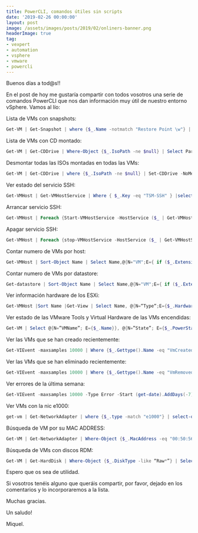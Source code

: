 ```yaml
---
title: PowerCLI, comandos útiles sin scripts
date: '2019-02-26 00:00:00'
layout: post
image: /assets/images/posts/2019/02/onliners-banner.png
headerImage: true
tag:
- vexpert
- automation
- vsphere
- vmware
- powercli
---
```


Buenos días a tod@s!!

En el post de hoy me gustaría compartir con todos vosotros una serie de comandos PowerCLI que nos dan información muy útil de nuestro entorno vSphere. Vamos al lío:

Lista de VMs con snapshots:

```powershell
Get-VM | Get-Snapshot | where {$_.Name -notmatch "Restore Point \w"} | Select VM,Name,Description,@{Label="Size";Expression={"{0:N2} GB" -f ($_.SizeGB)}},Created | FT -Autosize
```

Lista de VMs con CD montado:

```powershell
Get-VM | Get-CDDrive | Where-Object {$_.IsoPath -ne $null} | Select Parent,IsoPath 
```

Desmontar todas las ISOs montadas en todas las VMs:

```powershell
Get-VM | Get-CDDrive | where {$_.IsoPath -ne $null} | Set-CDDrive -NoMedia -Confirm:$False
```

Ver estado del servicio SSH:

```powershell
Get-VMHost | Get-VMHostService | Where { $_.Key -eq "TSM-SSH" } |select VMHost, Label, Running
```

Arrancar servicio SSH:

```powershell
Get-VMHost | Foreach {Start-VMHostService -HostService ($_ | Get-VMHostService | Where { $_.Key -eq "TSM-SSH"} )}
```

Apagar servicio SSH:

```powershell
Get-VMHost | Foreach {stop-VMHostService -HostService ($_ | Get-VMHostService | Where { $_.Key -eq "TSM-SSH"} )}
```

Contar numero de VMs por host:

```powershell
Get-VMHost | Sort-Object Name | Select Name,@{N="VM";E={ if ($_.ExtensionData.Vm -ne $null) { $_.ExtensionData.Vm.Count } else {0}}}
```

Contar numero de VMs por datastore:

```powershell
Get-datastore | Sort-Object Name | Select Name,@{N="VM";E={ if ($_.ExtensionData.Vm -ne $null) { $_.ExtensionData.Vm.Count } else {0}}}
```

Ver información hardware de los ESXi:

```powershell
Get-VMHost |Sort Name |Get-View | Select Name, @{N=“Type“;E={$_.Hardware.SystemInfo.Vendor+ “ “ + $_.Hardware.SystemInfo.Model}}, @{N=“CPU“;E={“PROC:“ + $_.Hardware.CpuInfo.NumCpuPackages + “CORES:“ + $_.Hardware.CpuInfo.NumCpuCores + “ MHZ: “ +[math]::round($_.Hardware.CpuInfo.Hz / 1000000, 0)}}, @{N=“MEM“;E={“” + [math]::round($_.Hardware.MemorySize / 1GB, 0) + “GB“}} | FT -autosize
```

Ver estado de las VMware Tools y Virtual Hardware de las VMs encendidas:

```powershell
Get-VM | Select @{N=”VMName”; E={$_.Name}}, @{N=”State”; E={$_.PowerState}},  @{N=”HardwareVersion”; E={$_.Extensiondata.Config.Version}}, @{N=”ToolsVersion”; E={$_.Extensiondata.Config.Tools.ToolsVersion}}, @{N=”ToolsStatus”; E={$_.Extensiondata.Summary.Guest.ToolsStatus}}, @{N=”ToolsVersionStatus”; E={$_.Extensiondata.Summary.Guest.ToolsVersionStatus}}, @{N=”ToolsRunningStatus”; E={$_.Extensiondata.Summary.Guest.ToolsRunningStatus}} | where state -notmatch poweredoff | FT
```

Ver las VMs que se han creado recientemente:

```powershell
Get-VIEvent -maxsamples 10000 | Where {$_.Gettype().Name -eq "VmCreatedEvent"} | Select createdTime, UserName, FullFormattedMessage
```

Ver las VMs que se han eliminado recientemente:

```powershell
Get-VIEvent -maxsamples 10000 | Where {$_.Gettype().Name -eq "VmRemovedEvent"} | Select createdTime, UserName, FullFormattedMessage
```

Ver errores de la última semana:

```powershell
Get-VIEvent -maxsamples 10000 -Type Error -Start (get-date).AddDays(-7) | Select createdTime, fullFormattedMessage
```

Ver VMs con la nic e1000:

```powershell
get-vm | Get-NetworkAdapter | where {$_.type -match "e1000"} | select-object parent,networkname,name,type
```

Búsqueda de VM por su MAC ADDRESS:

```powershell
Get-VM | Get-NetworkAdapter | Where-Object {$_.MacAddress -eq "00:50:56:ba:ca:5b"} | FL
```

Búsqueda de VMs con discos RDM:

```powershell
Get-VM | Get-HardDisk | Where-Object {$_.DiskType -like “Raw*”} | Select @{N=”VMName”;E={$_.Parent}},Name,DiskType,@{N=”LUN_ID”;E={$_.ScsiCanonicalName}},@{N=”VML_ID”;E={$_.DeviceName}},Filename,CapacityGB
```



Espero que os sea de utilidad.

Si vosotros tenéis alguno que queráis compartir, por favor, dejado en los comentarios y lo incorporaremos a la lista.

Muchas gracias.

Un saludo!

Miquel.


